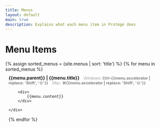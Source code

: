 ```yaml
---
title: Menus
layout: default
main: true
description: Explains what each menu item in Protégé does
---
```

# Menu Items
<div>
{% assign sorted_menus = (site.menus | sort: 'title') %}
{% for menu in sorted_menus %}
	<div style="padding: 10px; padding-bottom: 30px;">
		<div style="font-weight: bold;">
			{{menu.parent}}  |  {{menu.title}}
			<span style="font-weight: 300; font-size: 12px; color: gray;">
				<span style="padding: 0 0 10px 10px">
					Windows: <b>Ctrl-{{menu.accelerator  | replace: 'Shift', '&#x21E7;'}}</b>
				</span>
				<span  style="padding: 0 0 10px 10px">
					Mac: <b>&#x2318;{{menu.accelerator  | replace: 'Shift', '&#x21E7;'}}</b>
				</span>
			</span>
		</div>

		<div>
			{{menu.content}}
		</div>

	</div>
{% endfor %}
</div>
